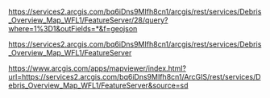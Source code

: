https://services2.arcgis.com/bq6iDns9MIfh8cn1/arcgis/rest/services/Debris_Overview_Map_WFL1/FeatureServer/28/query?where=1%3D1&outFields=*&f=geojson

https://services2.arcgis.com/bq6iDns9MIfh8cn1/arcgis/rest/services/Debris_Overview_Map_WFL1/FeatureServer

https://www.arcgis.com/apps/mapviewer/index.html?url=https://services2.arcgis.com/bq6iDns9MIfh8cn1/ArcGIS/rest/services/Debris_Overview_Map_WFL1/FeatureServer&source=sd
